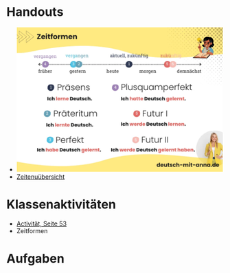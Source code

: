 # Handouts
- ![Zeitformen](handouts/20250120/Zeitformen.webp)
- [Zeitenuübersicht](https://www.aduis.de/arbeitsblaetter/deutsche-grammatik-zeitenuebersicht-101608_DE_A_D.pdf)
# Klassenaktivitäten
- [Activität, Seite 53](https://avodaf.org/wp-content/uploads/2016/01/daf-daz-grammatik-bausteine.pdf)
- Zeitformen
# Aufgaben
